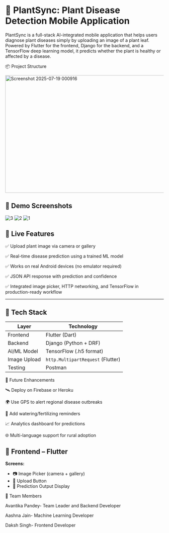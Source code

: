 # 🌿 PlantSync: Plant Disease Detection Mobile Application

PlantSync is a full-stack AI-integrated mobile application that helps users diagnose plant diseases simply by uploading an image of a plant leaf. Powered by Flutter for the frontend, Django for the backend, and a TensorFlow deep learning model, it predicts whether the plant is healthy or affected by a disease.


📦 Project Structure

<img width="569" height="374" alt="Screenshot 2025-07-19 000916" src="https://github.com/user-attachments/assets/95379736-7acd-4e4a-9d6b-ec790f1e7fb1" />


## 📸 Demo Screenshots

![3](https://github.com/user-attachments/assets/68f49f22-f2d9-4f5e-816e-3c89279034b1)          ![2](https://github.com/user-attachments/assets/bce3c908-8ac7-4d7e-9041-f9fdf427607a)   ![1](https://github.com/user-attachments/assets/ecb3815c-d1cc-4bf0-ac4b-2364fa3f76e0)


## 🚀 Live Features

✅ Upload plant image via camera or gallery  

✅ Real-time disease prediction using a trained ML model  

✅ Works on real Android devices (no emulator required)  

✅ JSON API response with prediction and confidence  

✅ Integrated image picker, HTTP networking, and TensorFlow in production-ready workflow

---

## 🔧 Tech Stack

| Layer        | Technology                             |
|--------------|----------------------------------------|
| Frontend     | Flutter (Dart)                         | 
| Backend      | Django (Python + DRF)                  |
| AI/ML Model  | TensorFlow (.h5 format)                |
| Image Upload | `http.MultipartRequest` (Flutter)      |
| Testing      | Postman                                |
    

📌 Future Enhancements

🛰 Deploy on Firebase or Heroku

🌍 Use GPS to alert regional disease outbreaks

🔔 Add watering/fertilizing reminders

📈 Analytics dashboard for predictions

🌐 Multi-language support for rural adoption



## 📱 Frontend – Flutter

**Screens:**
- 📷 Image Picker (camera + gallery)
- 🔼 Upload Button
- 🧾 Prediction Output Display




👥 Team Members

Avantika Pandey- Team Leader and Backend Developer

Aashna Jain- Machine Learning Developer

Daksh Singh- Frontend Developer



